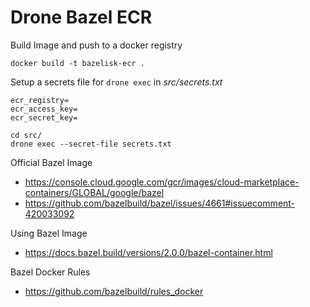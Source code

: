 # Drone Bazel ECR

Build Image and push to a docker registry
```
docker build -t bazelisk-ecr .
```

Setup a secrets file for `drone exec` in _src/secrets.txt_
```
ecr_registry=
ecr_access_key=
ecr_secret_key=
```

```
cd src/
drone exec --secret-file secrets.txt
```

Official Bazel Image
- https://console.cloud.google.com/gcr/images/cloud-marketplace-containers/GLOBAL/google/bazel
- https://github.com/bazelbuild/bazel/issues/4661#issuecomment-420033092

Using Bazel Image
- https://docs.bazel.build/versions/2.0.0/bazel-container.html

Bazel Docker Rules
- https://github.com/bazelbuild/rules_docker

